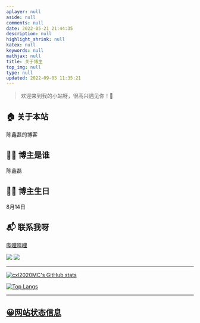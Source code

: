 ```yaml
---
aplayer: null
aside: null
comments: null
date: 2022-05-21 21:44:35
description: null
highlight_shrink: null
katex: null
keywords: null
mathjax: null
title: 关于博主
top_img: null
type: null
updated: 2022-09-05 11:35:21
---
```

> 欢迎来到我的小站呀，很高兴遇见你！🤝

## 🏠 关于本站

陈鑫磊的博客

## 👨‍💻 博主是谁

陈鑫磊

## 👨‍💻 博主生日

8月14日

<!-- ## ⛹ 兴趣爱好 -->

## 📬 联系我呀

[哔哩哔哩](https://space.bilibili.com/514753559)

![](https://img.shields.io/badge/dynamic/json?color=yellow&label=star&query=stars&url=https%3A%2F%2Fapi.github-star-counter.workers.dev%2Fuser%2Fcxl2020MC)
![](https://img.shields.io/badge/dynamic/json?color=inactive&label=fork&query=forks&url=https%3A%2F%2Fapi.github-star-counter.workers.dev%2Fuser%2Fcxl2020MC)

---

[![cxl2020MC's GitHub stats](https://github-readme-stats.vercel.app/api?username=cxl2020MC&show_icons=true&icon_color=CE1D2D&text_color=718096&bg_color=ffffff&hide_title=true)](https://github.com/anuraghazra/github-readme-stats)

[![Top Langs](https://github-readme-stats.vercel.app/api/top-langs/?username=cxl2020MC&a&layout=compact)](https://github.com/anuraghazra/github-readme-stats)

---

## [😀网站状态信息](https://stats.uptimerobot.com/8WJ06FjNZg)



